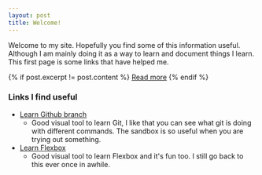 ```yaml
---
layout: post
title: Welcome!
---
```


Welcome to my site. Hopefully you find some of this information useful. Although I am mainly doing it as a way to learn and document things I learn. This first page is some links that have helped me.

<!-- ![_config.yml]({{ site.baseurl }}/images/config.png) -->
{% if post.excerpt != post.content %}
    <a href="{{ site.baseurl }}{{ post.url }}">Read more</a>
{% endif %}

### Links I find useful

- [Learn Github branch](https://learngitbranching.js.org/)
  - Good visual tool to learn Git, I like that you can see what git is doing with different commands. The sandbox is so useful when you are trying out something.
- [Learn Flexbox](https://flexboxfroggy.com/)
  - Good visual tool to learn Flexbox and it's fun too. I still go back to this ever once in awhile.


